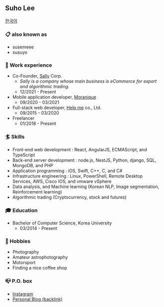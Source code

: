 ## Suho Lee

[한국어](https://github.com/susemeee/susemeee/blob/master/README-ko.md)

### 📋 also known as
- susemeee
- susuyo

### 📝 Work experience
- Co-Founder, [Sally](https://sally.co.kr) Corp.
  - _Sally is a company whose main business is eCommerce for export and algorithmic trading._
  - 12/2021 - Present
- Mobile application developer, [Moranique](https://app.moranique.com)
  - 09/2020 - 03/2021
- Full-stack web developer, [Help me](https://www.help-me.kr) co., Ltd.
  - 09/2015 - 03/2020
- Freelancer
  - 01/2018 - Present

### 🏄‍ Skills
- Front-end web development : React, AngularJS, ECMAScript, and TypeScript
- Back-end server development : node.js, NestJS, Python, django, SQL, MongoDB, and PHP
- Application programming : iOS, Swift, C++, C, and C#
- Infrastructure engineering : Linux, PowerShell, Remote Desktop Services, AWS, Cisco IOS, and vmware vSphere
- Data analysis, and Machine learning (Korean NLP, Image segmentation, Reinforcement learning)
- Algorithmic trading (Cryptocurrency, stock and futures)

### 🎓 Education
- Bachelor of Computer Science, Korea University
  - 03/2014 - Present

### 🔭 Hobbies
- Photography
- Amateur astrophotography
- Motorsport
- Finding a nice coffee shop

### 📪 P.O. box
- [Instagram](https://instagram.com/susemeee)
- [Personal Blog (backlink)](https://blog.susuyo.ai/?utm_source=github&utm_medium=about_en)

<!--
**susemeee/susemeee** is a ✨ _special_ ✨ repository because its `README.md` (this file) appears on your GitHub profile.
-->
